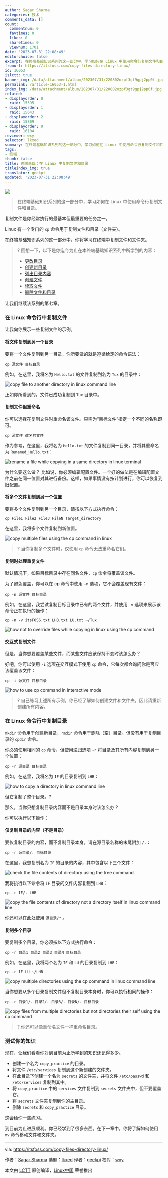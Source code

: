 ```yaml
---
author: Sagar Sharma
categories: 技术
comments_data: []
count:
  commentnum: 0
  favtimes: 0
  likes: 0
  sharetimes: 0
  viewnum: 1701
date: '2023-07-31 22:08:49'
editorchoice: false
excerpt: 在终端基础知识系列的这一部分中，学习如何在 Linux 中使用命令行复制文件和目录。
fromurl: https://itsfoss.com/copy-files-directory-linux/
id: 16053
islctt: true
banner_img: /data/attachment/album/202307/31/220802ozpf3gt9gpj2pp0f.jpg
permalink: /article-16053-1.html
index_img: /data/attachment/album/202307/31/220802ozpf3gt9gpj2pp0f.jpg.thumb.jpg
related:
- displayorder: 0
  raid: 15595
- displayorder: 1
  raid: 15643
- displayorder: 2
  raid: 15809
- displayorder: 0
  raid: 16104
reviewer: wxy
selector: lkxed
summary: 在终端基础知识系列的这一部分中，学习如何在 Linux 中使用命令行复制文件和目录。
tags:
- 终端
thumb: false
title: 终端基础：在 Linux 中复制文件和目录
titleindex_img: true
translator: geekpi
updated: '2023-07-31 22:08:49'
---
```


![](/data/attachment/album/202307/31/220802ozpf3gt9gpj2pp0f.jpg)



> 
> 在终端基础知识系列的这一部分中，学习如何在 Linux 中使用命令行复制文件和目录。
> 
> 
> 


复制文件是你经常执行的最基本但最重要的任务之一。


Linux 有一个专门的 `cp` 命令用于复制文件和目录（文件夹）。


在终端基础知识系列的这一部分中，你将学习在终端中复制文件和文件夹。



> 
> ? 回想一下，以下是你迄今为止在本终端基础知识系列中所学到的内容：
> 
> 
> * [更改目录](https://itsfoss.com/change-directories/)
> * [创建新目录](/article-15595-1.html)
> * [列出目录内容](https://itsfoss.com/list-directory-content/)
> * [创建文件](/article-15643-1.html)
> * [读取文件](https://itsfoss.com/view-file-contents/)
> * [删除文件和目录](/article-15809-1.html)
> 
> 
> 


让我们继续该系列的第七章。


### 在 Linux 命令行中复制文件


让我向你展示一些复制文件的示例。


#### 将文件复制到另一个目录


要将一个文件复制到另一目录，你所要做的就是遵循给定的命令语法：



```
cp 源文件 目标目录

```

例如，在这里，我将名为 `Hello.txt` 的文件复制到名为 `Tux` 的目录中：


![copy file to another directory in linux command line](/data/attachment/album/202307/31/220849xmp849c8l8dwa9mr.png)


正如你所看到的，文件已成功复制到 `Tux` 目录中。


#### 复制文件但重命名


你可以选择在复制文件时重命名该文件。只需为“目标文件”指定一个不同的名称即可。



```
cp 源文件 改名的文件

```

作为参考，在这里，我将名为 `Hello.txt` 的文件复制到同一目录，并将其重命名为 `Renamed_Hello.txt`：


![rename a file while copying in a same directory in linux terminal](/data/attachment/album/202307/31/220851ta35a5omcrmo8n7f.png)


为什么要这么做？ 比如说，你必须编辑配置文件。一个好的做法是在编辑配置文件之前在同一位置对其进行备份。这样，如果事情没有按计划进行，你可以恢复到旧配置。


#### 将多个文件复制到另一个位置


要将多个文件复制到另一个目录，请按以下方式执行命令：



```
cp File1 File2 File3 FileN Target_directory

```

在这里，我将多个文件复制到新位置。


![copy multiple files using the cp command in linux](/data/attachment/album/202307/31/220852qaaegi3pav0orhod.png)



> 
> ? 当你复制多个文件时，仅使用 `cp` 命令无法重命名它们。
> 
> 
> 


#### 复制时处理重复文件


默认情况下，如果目标目录中存在同名文件，`cp` 命令将覆盖该文件。


为了避免覆盖，你可以在 cp 命令中使用 `-n` 选项，它不会覆盖现有文件：



```
cp -n 源文件 目标目录

```

例如，在这里，我尝试复制目标目录中已有的两个文件，并使用 `-v` 选项来展示该命令正在执行的操作：



```
cp -n -v itsFOSS.txt LHB.txt LU.txt ~/Tux

```

![how not to override files while copying in linux using the cp command](/data/attachment/album/202307/31/220852qqz5szrqzqcuaz1f.png)


#### 交互式复制文件


但是，当你想要覆盖某些文件，而某些文件应该保持不变时该怎么办？


好吧，你可以使用 `-i` 选项在交互模式下使用 `cp` 命令，它每次都会询问你是否应该覆盖该文件：



```
cp -i 源文件 目标目录

```

![how to use cp command in interactive mode](/data/attachment/album/202307/31/220853tu6clmoll78ssz3z.png)



> 
> ?️ 自己练习上述所有示例。你已经了解如何创建文件和文件夹，因此请重新创建所有内容。
> 
> 
> 


### 在 Linux 命令行中复制目录


`mkdir` 命令用于创建新目录，`rmdir` 命令用于删除（空）目录。但没有用于复制目录的 `cpdir` 命令。


你必须使用相同的 `cp` 命令，但使用递归选项 `-r` 将目录及其所有内容复制到另一个位置：



```
cp -r 源目录 目标目录

```

例如，在这里，我将名为 `IF` 的目录复制到 `LHB`：


![how to copy a directory in linux command line](/data/attachment/album/202307/31/220854ik4zbqondmynf2y6.png)


但它复制了整个目录。?


那么，当你只想复制目录内容而不是目录本身时该怎么办？


你可以执行以下操作：


#### 仅复制目录的内容（不是目录）


要仅复制目录的内容，而不复制目录本身，请在源目录名称的末尾附加 `/.`：



```
cp -r 源目录/. 目标目录

```

在这里，我想复制名为 `IF` 的目录的内容，其中包含以下三个文件：


![check the file contents of directory using the tree command](/data/attachment/album/202307/31/220854z7bdfd7pddwkz46v.png)


我将执行以下命令将 `IF` 目录的文件内容复制到 `LHB`：



```
cp -r IF/. LHB

```

![copy the file contents of directory not a directory itself in linux command line](/data/attachment/album/202307/31/220854anfzlix1793cjcjn.png)


你还可以在此处使用 `源目录/*` 。


#### 复制多个目录


要复制多个目录，你必须按以下方式执行命令：



```
cp -r 目录1 目录2 目录3 目录N 目标目录

```

例如，在这里，我将两个名为 `IF` 和 `LU` 的目录复制到 `LHB`：



```
cp -r IF LU ~/LHB

```

![copy multiple directories using the cp command in linux command line](/data/attachment/album/202307/31/220855zqtqmzx2mpmux9ob.png)


当你想要从多个目录复制文件但不复制目录本身时，你可以执行相同的操作：



```
cp -r 目录1/. 目录2/. 目录3/. 目录N/. 目标目录

```

![copy files from multiple directories but not directories their self using the cp command](/data/attachment/album/202307/31/220856azcq9dqgcpsgzq5t.png)



> 
> ?️ 你还可以像重命名文件一样重命名目录。
> 
> 
> 


### 测试你的知识


现在，让我们看看你对到目前为止所学到的知识还记得多少。


* 创建一个名为 `copy_practice` 的目录。
* 将文件 `/etc/services` 复制到这个新创建的文件夹。
* 在此目录下创建一个名为 `secrets` 的文件夹，并将文件 `/etc/passwd` 和 `/etc/services` 复制到其中。
* 将 `copy_practice` 中的 `services` 文件复制到 `secrets` 文件夹中，但不要覆盖它。
* 将 `secrets` 文件夹复制到你的主目录。
* 删除 `secrets` 和 `copy_practice` 目录。


这会给你一些练习。


到目前为止进展顺利。你已经学到了很多东西。在下一章中，你将了解如何使用 `mv` 命令移动文件和文件夹。




---


via: <https://itsfoss.com/copy-files-directory-linux/>


作者：[Sagar Sharma](https://itsfoss.com/author/sagar/) 选题：[lkxed](https://github.com/lkxed/) 译者：[geekpi](https://github.com/geekpi) 校对：[wxy](https://github.com/wxy)


本文由 [LCTT](https://github.com/LCTT/TranslateProject) 原创编译，[Linux中国](https://linux.cn/) 荣誉推出